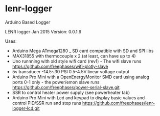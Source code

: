 # lenr-logger
Arduino Based Logger


LENR logger
Jan 2015
Version: 0.0.1.6

Uses:
- Arduino Mega ATmega1280
_ SD card compatible with SD and SPI libs
- MAX31855 with thermocouple x 2 (at least, can have up to 4)
- Uno runnning with old style wifi card (rev1) - The wifi slave
  runs https://github.com/freephases/wifi-plotly-slave
- 5v transducer -14.5~30 PSI 0.5-4.5V linear voltage output
- Arduino Pro Mini with a OpenEnergyMonitor SMD card using analog ports 0-1 only - the power/emon slave
  runs https://github.com/freephases/power-serial-slave.git
- SSR to control heater power supply (see powerheater tab)
- Arduino Pro Mini with Lcd and keypad to display basic values and control PID/SSR run and stop
  runs https://github.com/freephases/lenr-logger-lcd.git
